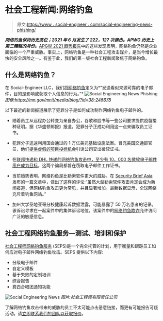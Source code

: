 # 社会工程新闻:网络钓鱼

> 原文:[https://www . social-engineer . com/social-engineering-news-phishing/](https://www.social-engineer.com/social-engineering-news-phishing/)

***网络钓鱼保持历史高位；2021 年 6 月发生了 222，127 次袭击。APWG 历史上第三糟糕的月份。***[APGW 2021 趋势报告](https://docs.apwg.org/reports/apwg_trends_report_q1_2021.pdf)中的这些发现表明，网络钓鱼仍然是企业面临的一个严重威胁。事实上，网络钓鱼是一种社会工程攻击媒介，是当今增长最快的安全风险之一。有鉴于此，我们的第一版社会工程新闻聚焦于网络钓鱼。

## 什么是网络钓鱼？

在 Social-Engineer LLC，我们[将网络钓鱼](https://www.amazon.com/Phishing-Dark-Waters-Offensive-Defensive/dp/1118958470/ref=as_sl_pc_qf_sp_asin_til?tag=socialenginee-20&linkCode=w00&linkId=TYME2OH36FPRDLBO&creativeASIN=1118958470)定义为*“发送看似来源可靠的电子邮件，目的是影响或获取个人信息的行为。”* ![Social Engineering News Phishing](../Images/6deb27b39ecaa2e180dc45c34cfffa3d.png)
*图像:https://mn.gov/mnit/media/blog/?id=38-246678*

以下最近的新闻报道展示了犯罪分子是如何成功制作网络钓鱼电子邮件的。

*   随着员工从远程办公转变为亲自办公，谷歌和脸书等一些公司要求提供疫苗接种证明。据《华盛顿邮报》报道，犯罪分子正成功利用这一点来骗取员工证书。

*   犯罪分子迅速利用国会通过的 1 万亿美元基础设施法案。冒充美国交通部官员，他们[提供虚假的项目投标机会](https://www.cyberscoop.com/inky-dot-infrastructure-bill-phishing-bid/)引诱公司交出微软证书。

*   在[联邦快递和 DHL 快递的网络钓鱼攻击中，至少有 10，000 名微软电子邮件用户成为目标](https://threatpost.com/microsoft-fedex-phishing-attack/164143/)。这两个骗局都旨在窃取电子邮件工作证书。

*   当前趋势表明，网络钓鱼是比勒索软件更大的威胁。在 [Security Brief Asia](https://securitybrief.asia/story/why-phishing-is-a-bigger-threat-than-ransomware) 发布的一篇文章中，做出了这样的评论:“虽然大型勒索软件攻击肯定会成为新闻报道，但网络钓鱼攻击更为常见，并且显著增加。最新数据显示，全球网络充斥着钓鱼网站。”

*   加州大学圣地亚哥分校健康起诉数据泄露，可能暴露了 50 万名患者的记录。该诉讼寻求在一起案件中的集体诉讼地位，该案件中的[网络钓鱼欺诈](https://www.sandiegouniontribune.com/business/story/2021-09-23/sd-fi-ucsandiego-cyber-attack)允许访问广泛的敏感信息。

## 社会工程网络钓鱼服务—测试、培训和保护

[社会工程师网络钓鱼服务](https://www.social-engineer.com/services/se-phishing-service/) (SEPS)是一个完全托管的计划，用于衡量和跟踪员工如何应对电子邮件网络钓鱼攻击。SEPS 提供以下内容:

*   分级电子邮件
*   自定义模板
*   基于失败的定制培训
*   综合报告
*   费西合唱团通知功能

![Social Engineering News](../Images/13a1baaa945f3a8f3f2e05916c29ac09.png)
*图片:社会工程师有限责任公司*

了解网络钓鱼攻击带来的威胁的员工不太可能点击恶意链接，而更有可能报告可疑活动。请[立即联系我们的团队以获取报价](https://www.social-engineer.com/services/se-phishing-service/)。